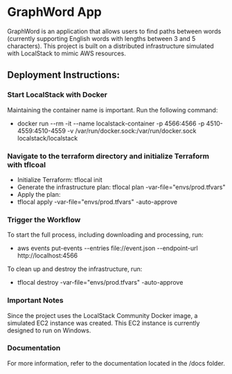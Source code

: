 # GraphWord App
GraphWord is an application that allows users to find paths between words (currently supporting English words with lengths between 3 and 5 characters). This project is built on a distributed infrastructure simulated with LocalStack to mimic AWS resources.
## Deployment Instructions:
### Start LocalStack with Docker
Maintaining the container name is important. Run the following command:
- docker run --rm -it --name localstack-container -p 4566:4566 -p 4510-4559:4510-4559 -v /var/run/docker.sock:/var/run/docker.sock localstack/localstack
### Navigate to the terraform directory and initialize Terraform with tflcoal
- Initialize Terraform:
  tflocal init
- Generate the infrastructure plan:
  tflocal plan -var-file="envs/prod.tfvars"
- Apply the plan:
- tflocal apply -var-file="envs/prod.tfvars" -auto-approve

### Trigger the Workflow
To start the full process, including downloading and processing, run: 
- aws events put-events --entries file://event.json --endpoint-url http://localhost:4566

To clean up and destroy the infrastructure, run:
- tflocal destroy -var-file="envs/prod.tfvars" -auto-approve

### Important Notes
Since the project uses the LocalStack Community Docker image, a simulated EC2 instance was created. This EC2 instance is currently designed to run on Windows.

### Documentation
For more information, refer to the documentation located in the /docs folder.
